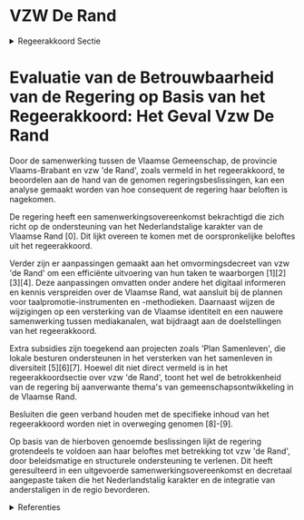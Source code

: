# VZW De Rand

<details>
        <summary>Regeerakkoord Sectie </summary>
        <p>6.3.6 VZW De Rand We sluiten een nieuwe samenwerkingsovereen-komst met het EVA vzw ‘de Rand’, waarin we de belangrijkste opdrachten vastleggen: de onder-steuning van het Nederlandstalige verenigings-leven (zeker in de faciliteitengemeenten), de bruisende werking van de gemeenschapscentra, de verspreiding van taalpromotie-instrumenten en –methodieken, het leiden van anderstaligen naar het reguliere aanbod. Het voeden en ontsluiten van de databank van het documentatiecentrum, het in de verf zetten van de troeven van de regio en wat de Vlaamse gemeenschap allemaal aanbiedt en het onder-steunen van gemeenten en verenigingen inzake initiatieven ter versterking van het Nederlandstalig karakter van de Rand worden opgenomen door de cel Vlaamse Rand van de administratie. </p>
        </details> 

# Evaluatie van de Betrouwbaarheid van de Regering op Basis van het Regeerakkoord: Het Geval Vzw De Rand

Door de samenwerking tussen de Vlaamse Gemeenschap, de provincie Vlaams-Brabant en vzw 'de Rand', zoals vermeld in het regeerakkoord, te beoordelen aan de hand van de genomen regeringsbeslissingen, kan een analyse gemaakt worden van hoe consequent de regering haar beloften is nagekomen.

De regering heeft een samenwerkingsovereenkomst bekrachtigd die zich richt op de ondersteuning van het Nederlandstalige karakter van de Vlaamse Rand \[0\]. Dit lijkt overeen te komen met de oorspronkelijke beloftes uit het regeerakkoord.

Verder zijn er aanpassingen gemaakt aan het omvormingsdecreet van vzw 'de Rand' om een efficiënte uitvoering van hun taken te waarborgen \[1\]\[2\]\[3\]\[4\]. Deze aanpassingen omvatten onder andere het digitaal informeren en kennis verspreiden over de Vlaamse Rand, wat aansluit bij de plannen voor taalpromotie-instrumenten en -methodieken. Daarnaast wijzen de wijzigingen op een versterking van de Vlaamse identiteit en een nauwere samenwerking tussen mediakanalen, wat bijdraagt aan de doelstellingen van het regeerakkoord.

Extra subsidies zijn toegekend aan projecten zoals 'Plan Samenleven', die lokale besturen ondersteunen in het versterken van het samenleven in diversiteit \[5\]\[6\]\[7\]. Hoewel dit niet direct vermeld is in het regeerakkoordsectie over vzw 'de Rand', toont het wel de betrokkenheid van de regering bij aanverwante thema's van gemeenschapsontwikkeling in de Vlaamse Rand.

Besluiten die geen verband houden met de specifieke inhoud van het regeerakkoord worden niet in overweging genomen \[8\]-\[9\].

Op basis van de hierboven genoemde beslissingen lijkt de regering grotendeels te voldoen aan haar beloftes met betrekking tot vzw 'de Rand', door beleidsmatige en structurele ondersteuning te verlenen. Dit heeft geresulteerd in een uitgevoerde samenwerkingsovereenkomst en decretaal aangepaste taken die het Nederlandstalig karakter en de integratie van anderstaligen in de regio bevorderen.

<details>
        <summary> Referenties</summary>
        
**[\[0\]](https://beslissingenvlaamseregering.vlaanderen.be/?search=Samenwerkingsovereenkomst%202020-2025%20tussen%20Vlaamse%20Gemeenschap%2C%20provincie%20Vlaams-Brabant%20en%20vzw%20%E2%80%98de%20Rand%E2%80%99&dateOption=select&startDate=2020-07-10T08%3A00%3A00Z&endDate=2020-07-10T08%3A00%3A00Z)** : **(2020-07-10)** Samenwerkingsovereenkomst 2020-2025 tussen Vlaamse Gemeenschap, provincie Vlaams-Brabant en vzw ‘de Rand’ 

**[\[1\]](https://beslissingenvlaamseregering.vlaanderen.be/?search=vzw%20de%20Rand%3A%20wijziging%20omvormingsdecreet&dateOption=select&startDate=2020-06-26T08%3A00%3A00Z&endDate=2020-06-26T08%3A00%3A00Z)** : **(2020-06-26)** vzw de Rand: wijziging omvormingsdecreet 

**[\[2\]](https://beslissingenvlaamseregering.vlaanderen.be/?search=Omvorming%20vzw%20de%20Rand&dateOption=select&startDate=2020-10-30T09%3A00%3A00Z&endDate=2020-10-30T09%3A00%3A00Z)** : **(2020-10-30)** Omvorming vzw de Rand 

**[\[3\]](https://beslissingenvlaamseregering.vlaanderen.be/?search=vzw%20de%20Rand%3A%20wijziging%20omvormingsdecreet&dateOption=select&startDate=2020-09-04T08%3A00%3A00Z&endDate=2020-09-04T08%3A00%3A00Z)** : **(2020-09-04)** vzw de Rand: wijziging omvormingsdecreet 

**[\[4\]](https://beslissingenvlaamseregering.vlaanderen.be/?search=Wijzigingsdecreet%20omvorming%20vzw%20de%20Rand%20tot%20een%20privaatrechtelijk%20vormgegeven%20extern%20verzelfstandigd%20agentschap&dateOption=select&startDate=2021-02-26T09%3A00%3A00Z&endDate=2021-02-26T09%3A00%3A00Z)** : **(2021-02-26)** Wijzigingsdecreet omvorming vzw de Rand tot een privaatrechtelijk vormgegeven extern verzelfstandigd agentschap 

**[\[5\]](https://beslissingenvlaamseregering.vlaanderen.be/?search=Subsidies%20Vlaamse%20lokale%20besturen%2C%20vzw%20de%20Rand%20en%20de%20Vlaamse%20Gemeenschapscommissie%20voor%20project%20%27Ondersteuning%20van%20lokale%20besturen%20in%20het%20kader%20van%20%20samenleven%20in%20diversiteit%3A%20Plan%20Samenleven%27&dateOption=select&startDate=2023-09-22T08%3A00%3A00Z&endDate=2023-09-22T08%3A00%3A00Z)** : **(2023-09-22)** Subsidies Vlaamse lokale besturen, vzw de Rand en de Vlaamse Gemeenschapscommissie voor project 'Ondersteuning van lokale besturen in het kader van  samenleven in diversiteit: Plan Samenleven' 

**[\[6\]](https://beslissingenvlaamseregering.vlaanderen.be/?search=Subsidie%20lokale%20besturen%2C%20vzw%20De%20Rand%20en%20Vlaamse%20Gemeenschapscommissie%20project%20%E2%80%98Plan%20Samenleven%E2%80%99%3A%20wijzigingsbesluit&dateOption=select&startDate=2022-12-23T09%3A00%3A00Z&endDate=2022-12-23T09%3A00%3A00Z)** : **(2022-12-23)** Subsidie lokale besturen, vzw De Rand en Vlaamse Gemeenschapscommissie project ‘Plan Samenleven’: wijzigingsbesluit 

**[\[7\]](https://beslissingenvlaamseregering.vlaanderen.be/?search=Subsidies%20Vlaamse%20lokale%20besturen%2C%20vzw%20de%20Rand%20en%20Vlaamse%20Gemeenschapscommissie%20voor%20Plan%20Samenleven&dateOption=select&startDate=2022-09-23T08%3A00%3A00Z&endDate=2022-09-23T08%3A00%3A00Z)** : **(2022-09-23)** Subsidies Vlaamse lokale besturen, vzw de Rand en Vlaamse Gemeenschapscommissie voor Plan Samenleven 

**[\[8\]](https://beslissingenvlaamseregering.vlaanderen.be/?search=Grensregionale%20samenwerking%20Vlaanderen-Nederland&dateOption=select&startDate=2023-06-09T08%3A00%3A00Z&endDate=2023-06-09T08%3A00%3A00Z)** : **(2023-06-09)** Grensregionale samenwerking Vlaanderen-Nederland 

**[\[9\]](https://beslissingenvlaamseregering.vlaanderen.be/?search=Subsidie%20taalstimulerende%20activiteiten%20Nederlands%20in%20schoolvakanties%20en%20buitenschoolse%20opvang%20voor%20kinderen%20en%20jongeren&dateOption=select&startDate=2020-07-10T08%3A00%3A00Z&endDate=2020-07-10T08%3A00%3A00Z)** : **(2020-07-10)** Subsidie taalstimulerende activiteiten Nederlands in schoolvakanties en buitenschoolse opvang voor kinderen en jongeren 
        </details> 

